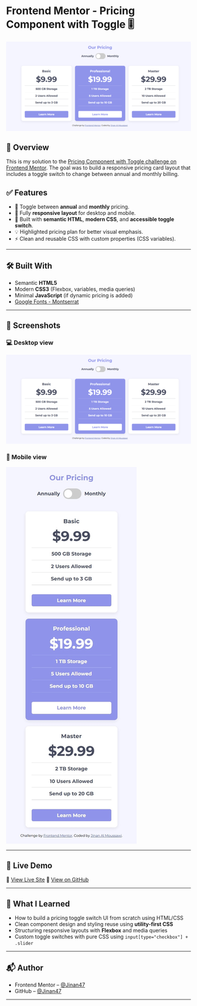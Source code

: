 # Frontend Mentor - Pricing Component with Toggle 🎚️

![Design preview for the Pricing component with toggle coding challenge](./images/desktop-preview.png)

## 📍 Overview

This is my solution to the [Pricing Component with Toggle challenge on Frontend Mentor](https://www.frontendmentor.io/challenges/pricing-component-with-toggle-8vPwRMIC). The goal was to build a responsive pricing card layout that includes a toggle switch to change between annual and monthly billing.

## ✅ Features

- 🔁 Toggle between **annual** and **monthly** pricing.
- 📱 Fully **responsive layout** for desktop and mobile.
- 🎯 Built with **semantic HTML**, **modern CSS**, and **accessible toggle switch**.
- 💡 Highlighted pricing plan for better visual emphasis.
- ⚡ Clean and reusable CSS with custom properties (CSS variables).

---

## 🛠️ Built With

- Semantic **HTML5**
- Modern **CSS3** (Flexbox, variables, media queries)
- Minimal **JavaScript** (if dynamic pricing is added)
- [Google Fonts - Montserrat](https://fonts.google.com/specimen/Montserrat)

---

## 📸 Screenshots

### 💻 Desktop view

![Desktop Screenshot](./images/desktop-preview.png)

### 📱 Mobile view

![Mobile Screenshot](./images/mobile-preview.jpeg)

---

## 🚀 Live Demo

🔗 [View Live Site](https://pricing-tables-kappa.vercel.app)
📂 [View on GitHub](https://github.com/Jinan47/pricing-tables)

---

## 🧠 What I Learned

- How to build a pricing toggle switch UI from scratch using HTML/CSS
- Clean component design and styling reuse using **utility-first CSS**
- Structuring responsive layouts with **Flexbox** and media queries
- Custom toggle switches with pure CSS using `input[type="checkbox"] + .slider`

---

## 📬 Author

- Frontend Mentor – [@Jinan47](https://www.frontendmentor.io/profile/Jinan47)
- GitHub – [@Jinan47](https://github.com/Jinan47)

---
